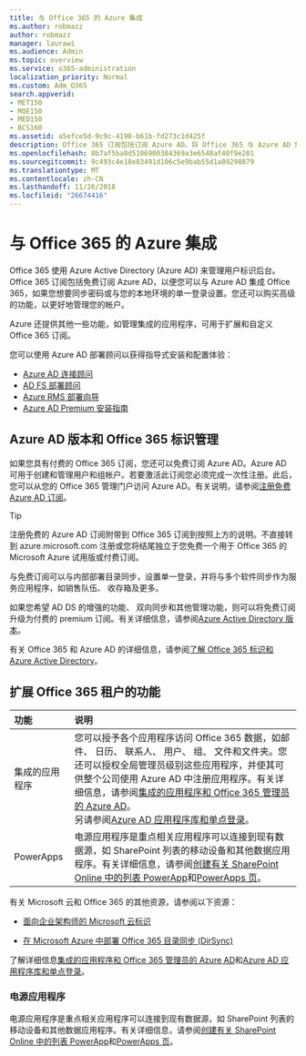 ```yaml
---
title: 与 Office 365 的 Azure 集成
ms.author: robmazz
author: robmazz
manager: laurawi
ms.audience: Admin
ms.topic: overview
ms.service: o365-administration
localization_priority: Normal
ms.custom: Adm_O365
search.appverid:
- MET150
- MOE150
- MED150
- BCS160
ms.assetid: a5efce5d-9c9c-4190-b61b-fd273c1d425f
description: Office 365 订阅包括订阅 Azure AD。将 Office 365 与 Azure AD 集成，如果您希望与您的本地环境密码同步还是单一登录。
ms.openlocfilehash: 8b7af5ba8d5106900384369a3e6548af40f9e201
ms.sourcegitcommit: 9c493c4e18e83491d106c5e9bab55d1a89298879
ms.translationtype: MT
ms.contentlocale: zh-CN
ms.lasthandoff: 11/26/2018
ms.locfileid: "26674416"
---
```

# <a name="azure-integration-with-office-365"></a>与 Office 365 的 Azure 集成

Office 365 使用 Azure Active Directory (Azure AD) 来管理用户标识后台。Office 365 订阅包括免费订阅 Azure AD，以便您可以与 Azure AD 集成 Office 365，如果您想要同步密码或与您的本地环境的单一登录设置。您还可以购买高级的功能，以更好地管理您的帐户。
  
Azure 还提供其他一些功能，如管理集成的应用程序，可用于扩展和自定义 Office 365 订阅。
  
您可以使用 Azure AD 部署顾问以获得指导式安装和配置体验：
 - [Azure AD 连接顾问](https://aka.ms/aadconnectpwsync)
 - [AD FS 部署顾问](https://aka.ms/adfsguidance)
 - [Azure RMS 部署向导](https://aka.ms/azuremsguidance)
 - [Azure AD Premium 安装指南](https://aka.ms/aadpguidance)
  
## <a name="azure-ad-editions-and-office-365-identity-management"></a>Azure AD 版本和 Office 365 标识管理

如果您具有付费的 Office 365 订阅，您还可以免费订阅 Azure AD。Azure AD 可用于创建和管理用户和组帐户。若要激活此订阅您必须完成一次性注册。此后，您可以从您的 Office 365 管理门户访问 Azure AD。有关说明，请参阅[注册免费 Azure AD 订阅](https://go.microsoft.com/fwlink/p/?LinkId=617127)。 
  
> [!TIP]
> 注册免费的 Azure AD 订阅附带到 Office 365 订阅到按照上方的说明。不直接转到 azure.microsoft.com 注册或您将结尾独立于您免费一个用于 Office 365 的 Microsoft Azure 试用版或付费订阅。 
  
与免费订阅可以与内部部署目录同步，设置单一登录，并将与多个软件同步作为服务应用程序，如销售队伍、 收存箱及更多。
  
如果您希望 AD DS 的增强的功能、 双向同步和其他管理功能，则可以将免费订阅升级为付费的 premium 订阅。有关详细信息，请参阅[Azure Active Directory 版本](https://docs.microsoft.com/azure/active-directory/fundamentals/active-directory-whatis)。
  
有关 Office 365 和 Azure AD 的详细信息，请参阅[了解 Office 365 标识和 Azure Active Directory](https://support.office.com/article/06a189e7-5ec6-4af2-94bf-a22ea225a7a9)。
  
## <a name="extend-the-capabilities-of-your-office-365-tenant"></a>扩展 Office 365 租户的功能

|**功能**|**说明**|
|:-----|:-----|
|集成的应用程序  <br/> |您可以授予各个应用程序访问 Office 365 数据，如邮件、 日历、 联系人、 用户、 组、 文件和文件夹。您还可以授权全局管理员级别这些应用程序，并使其可供整个公司使用 Azure AD 中注册应用程序。有关详细信息，请参阅[集成的应用程序和 Office 365 管理员的 Azure AD](https://support.office.com/article/cb2250e3-451e-416f-bf4e-363549652c2a)。<br/> 另请参阅[Azure AD 应用程序库和单点登录](https://go.microsoft.com/fwlink/p/?LinkId=698604)。  <br/> |
|PowerApps  <br/> | 电源应用程序是重点相关应用程序可以连接到现有数据源，如 SharePoint 列表的移动设备和其他数据应用程序。有关详细信息，请参阅[创建有关 SharePoint Online 中的列表 PowerApp](https://support.office.com/article/9338b2d2-67ac-4b81-8e67-97da27e5e9ab)和[PowerApps 页](https://powerapps.microsoft.com/)。<br/> |
   
有关 Microsoft 云和 Office 365 的其他资源，请参阅以下资源：
  
- [面向企业架构师的 Microsoft 云标识](https://go.microsoft.com/fwlink/p/?LinkId=524586)
    
- [在 Microsoft Azure 中部署 Office 365 目录同步 (DirSync)](https://go.microsoft.com/fwlink/p/?LinkId=517887)
    

了解详细信息[集成的应用程序和 Office 365 管理员的 Azure AD](integrated-apps-and-azure-ads.md)和[Azure AD 应用程序库和单点登录](https://docs.microsoft.com/azure/active-directory/manage-apps/what-is-single-sign-on)。

### <a name="power-apps"></a>电源应用程序
电源应用程序是重点相关应用程序可以连接到现有数据源，如 SharePoint 列表的移动设备和其他数据应用程序。有关详细信息，请参阅[创建有关 SharePoint Online 中的列表 PowerApp](https://support.office.com/article/9338b2d2-67ac-4b81-8e67-97da27e5e9ab)和[PowerApps 页](https://powerapps.microsoft.com/)。
